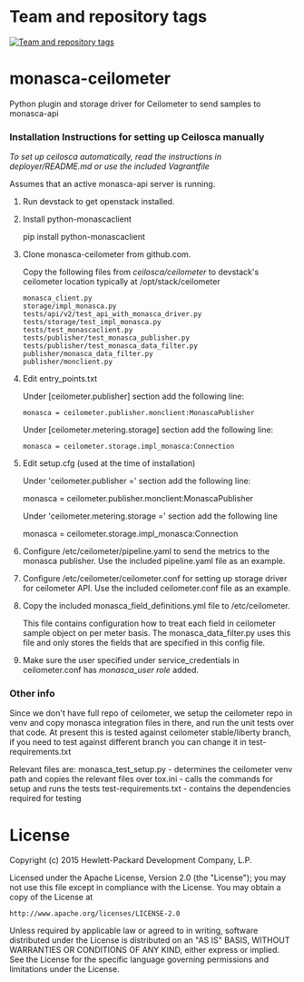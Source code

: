 Team and repository tags
========================

[![Team and repository tags](http://governance.openstack.org/badges/monasca-ceilometer.svg)](http://governance.openstack.org/reference/tags/index.html)

<!-- Change things from this point on -->

monasca-ceilometer
========

Python plugin and storage driver for Ceilometer to send samples to monasca-api

### Installation Instructions for setting up Ceilosca manually

*To set up ceilosca automatically, read the instructions in deployer/README.md or use the included Vagrantfile*

Assumes that an active monasca-api server is running.

1.  Run devstack to get openstack installed.

2.  Install python-monascaclient

      pip install python-monascaclient

3.  Clone monasca-ceilometer from github.com.

      Copy the following files from *ceilosca/ceilometer* to devstack's ceilometer location typically at /opt/stack/ceilometer

        monasca_client.py
        storage/impl_monasca.py
        tests/api/v2/test_api_with_monasca_driver.py
        tests/storage/test_impl_monasca.py
        tests/test_monascaclient.py
        tests/publisher/test_monasca_publisher.py
        tests/publisher/test_monasca_data_filter.py
        publisher/monasca_data_filter.py
        publisher/monclient.py

4.  Edit entry_points.txt

      Under [ceilometer.publisher] section add the following line:

        monasca = ceilometer.publisher.monclient:MonascaPublisher

      Under [ceilometer.metering.storage] section add the following line:

        monasca = ceilometer.storage.impl_monasca:Connection

5.  Edit setup.cfg (used at the time of installation)

      Under 'ceilometer.publisher =' section add the following line:

      monasca = ceilometer.publisher.monclient:MonascaPublisher

      Under 'ceilometer.metering.storage =' section add the following line

      monasca = ceilometer.storage.impl_monasca:Connection

6.  Configure /etc/ceilometer/pipeline.yaml to send the metrics to the monasca publisher.  Use the included pipeline.yaml file as an example.

7.  Configure /etc/ceilometer/ceilometer.conf for setting up storage driver for ceilometer API. Use the included ceilometer.conf file as an example.

8.  Copy the included monasca_field_definitions.yml file to /etc/ceilometer.

    This file contains configuration how to treat each field in ceilometer sample object on per meter basis.
    The monasca_data_filter.py uses this file and only stores the fields that are specified in this config file.

9.  Make sure the user specified under service_credentials in ceilometer.conf has *monasca_user role* added.

### Other info

Since we don't have full repo of ceilometer, we setup the ceilometer repo in venv and copy monasca integration files in there,
and run the unit tests over that code. At present this is tested against ceilometer stable/liberty branch, if you need to test
against different branch you can change it in test-requirements.txt

Relevant files are:
monasca_test_setup.py - determines the ceilometer venv path and copies the relevant files over
tox.ini - calls the commands for setup and runs the tests
test-requirements.txt - contains the dependencies required for testing

# License

Copyright (c) 2015 Hewlett-Packard Development Company, L.P.

Licensed under the Apache License, Version 2.0 (the "License");
you may not use this file except in compliance with the License.
You may obtain a copy of the License at

    http://www.apache.org/licenses/LICENSE-2.0

Unless required by applicable law or agreed to in writing, software
distributed under the License is distributed on an "AS IS" BASIS,
WITHOUT WARRANTIES OR CONDITIONS OF ANY KIND, either express or
implied.
See the License for the specific language governing permissions and
limitations under the License.

